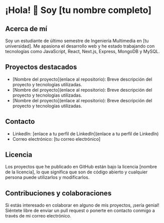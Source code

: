 # ¡Hola! 👋 Soy [tu nombre completo]

## Acerca de mí

Soy un estudiante de último semestre de Ingeniería Multimedia en [tu universidad]. Me apasiona el desarrollo web y he estado trabajando con tecnologías como JavaScript, React, Next.js, Express, MongoDB y MySQL.

## Proyectos destacados

- [Nombre del proyecto](enlace al repositorio): Breve descripción del proyecto y tecnologías utilizadas.
- [Nombre del proyecto](enlace al repositorio): Breve descripción del proyecto y tecnologías utilizadas.
- [Nombre del proyecto](enlace al repositorio): Breve descripción del proyecto y tecnologías utilizadas.

## Contacto

- LinkedIn: [enlace a tu perfil de LinkedIn](enlace a tu perfil de LinkedIn)
- Correo electrónico: [tu correo electrónico]

## Licencia

Los proyectos que he publicado en GitHub están bajo la licencia [nombre de la licencia], lo que significa que son de código abierto y cualquier persona puede utilizarlos y modificarlos.

## Contribuciones y colaboraciones

Si estás interesado en colaborar en alguno de mis proyectos, ¡sería genial! Siéntete libre de enviar un pull request o ponerte en contacto conmigo a través de mi correo electrónico.
